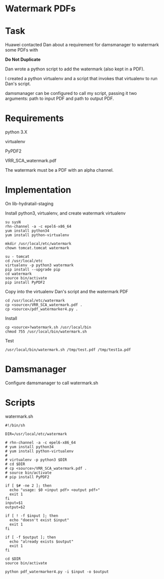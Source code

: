 # Watermark PDFs

# Task

Huawei contacted Dan about a requirement for damsmanager to watermark some PDFs with

   **Do Not Duplicate**

Dan wrote a python script to add the watermark (also kept in a PDF).

I created a python virtualenv and a script that invokes that virtualenv to run Dan's script.

damsmanager can be configured to call my script, passing it two arguments: path to input PDF and path to output PDF.

# Requirements

python 3.X

virtualenv

PyPDF2

VRR_SCA_watermark.pdf

The watermark must be a PDF with an alpha channel.

# Implementation

On lib-hydratail-staging

Install python3, virtualenv, and create watermark virtualenv

    su sysN
    rhn-channel -a -c epel6-x86_64
    yum install python34
    yum install python-virtualenv
    
    mkdir /usr/local/etc/watermark
    chown tomcat.tomcat watermark
    
    su - tomcat
    cd /usr/local/etc
    virtualenv -p python3 watermark
    pip install --upgrade pip
    cd watermark
    source bin/activate
    pip install PyPDF2

Copy into the virtualenv Dan's script and the watermark PDF

    cd /usr/local/etc/watermark
    cp <source>/VRR_SCA_watermark.pdf .
    cp <source>/pdf_watermarker4.py .

Install

    cp <source>?watermark.sh /usr/local/bin
    chmod 755 /usr/local/bin/watermark.sh

Test

    /usr/local/bin/watermark.sh /tmp/test.pdf /tmp/test1a.pdf

# Damsmanager

Configure damsmanager to call watermark.sh

# Scripts

watermark.sh

    #!/bin/sh
    
    DIR=/usr/local/etc/watermark
    
    # rhn-channel -a -c epel6-x86_64
    # yum install python34
    # yum install python-virtualenv
    #
    # virtualenv -p python3 $DIR
    # cd $DIR
    # cp <source>/VRR_SCA_watermark.pdf .
    # source bin/activate
    # pip install PyPDF2
    
    if [ $# -ne 2 ]; then
      echo "usage: $0 <input pdf> <output pdf>"
      exit 1
    fi
    input=$1
    output=$2
    
    if [ ! -f $input ]; then
      echo "doesn't exist $input"
      exit 1
    fi
    
    if [ -f $output ]; then
      echo "already exists $output"
      exit 1
    fi
    
    cd $DIR
    source bin/activate
    
    python pdf_watermarker4.py -i $input -o $output
